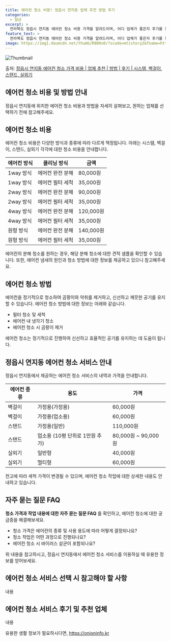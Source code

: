 ```yaml
---
title: 에어컨 청소 비용! 정읍시 연지동 업체 추천 방법 후기
categories:
  - 일상
excerpt: >
  전라북도 정읍시 연지동 에어컨 청소 비용 가격을 알려드리며, 어디 업체가 좋은지 후기를 통해 알아보겠습니다. 현재 글에서는 시스템, 벽걸이, 스탠드, 실외기 각각에 대해 청소 비용이 나와 있으니 참고하시면 되겠습니다. 에어컨 분해 청소 방법 보기 👈 클릭셀프 에어컨 청소 방법 보기👈 클릭정읍시 연지동 에어컨 청소 비용시스템에어컨 방식클리닝방식금액1way 방식에어컨 완전분해80,000원1way 방식에어컨 필터세척35,000원2way 방식에어컨 완전분해90,000원2way 방식에어컨 필터세척35,000원4way 방식에어컨 완전분해120,000원4way 방식에어컨 필터세척35,000원원형방식에어컨 완전분해140,000원원형방식에어컨 필터세척35,000원에어컨 청소 견적 샘플 보기 👈 클릭에어컨 냄새의 원인에어..
feature_text: >
  전라북도 정읍시 연지동 에어컨 청소 비용 가격을 알려드리며, 어디 업체가 좋은지 후기를 통해 알아보겠습니다. 현재 글에서는 시스템, 벽걸이, 스탠드, 실외기 각각에 대해 청소 비용이 나와 있으니 참고하시면 되겠습니다. 에어컨 분해 청소 방법 보기 👈 클릭셀프 에어컨 청소 방법 보기👈 클릭정읍시 연지동 에어컨 청소 비용시스템에어컨 방식클리닝방식금액1way 방식에어컨 완전분해80,000원1way 방식에어컨 필터세척35,000원2way 방식에어컨 완전분해90,000원2way 방식에어컨 필터세척35,000원4way 방식에어컨 완전분해120,000원4way 방식에어컨 필터세척35,000원원형방식에어컨 완전분해140,000원원형방식에어컨 필터세척35,000원에어컨 청소 견적 샘플 보기 👈 클릭에어컨 냄새의 원인에어..
image: https://img1.daumcdn.net/thumb/R800x0/?scode=mtistory2&fname=https%3A%2F%2Fblog.kakaocdn.net%2Fdn%2FcUQHbM%2FbtsHxhyYLRQ%2F8F5hXdAoIp7herAUtO1JHk%2Fimg.webp
---
```


![Thumbnail](https://img1.daumcdn.net/thumb/R800x0/?scode=mtistory2&fname=https%3A%2F%2Fblog.kakaocdn.net%2Fdn%2FcUQHbM%2FbtsHxhyYLRQ%2F8F5hXdAoIp7herAUtO1JHk%2Fimg.webp)

<p>출처: <a href="https://onioninfo.kr/entry/%EC%A0%95%EC%9D%8D%EC%8B%9C-%EC%97%B0%EC%A7%80%EB%8F%99-%EC%97%90%EC%96%B4%EC%BB%A8-%EC%B2%AD%EC%86%8C-%EA%B0%80%EA%B2%A9-%EB%B9%84%EC%9A%A9-%EC%97%85%EC%B2%B4-%EC%B6%94%EC%B2%9C-%EB%B0%A9%EB%B2%95-%ED%9B%84%EA%B8%B0-%EC%8B%9C%EC%8A%A4%ED%85%9C-%EB%B2%BD%EA%B1%B8%EC%9D%B4-%EC%8A%A4%ED%83%A0%EB%93%9C-%EC%8B%A4%EC%99%B8%EA%B8%B0" rel="dofollow">정읍시 연지동 에어컨 청소 가격 비용 | 업체 추천 | 방법 | 후기 | 시스템, 벽걸이, 스탠드, 실외기</a> </p>

## 에어컨 청소 비용 및 방법 안내

정읍시 연지동에 위치한 에어컨 청소 비용과 방법을 자세히 살펴보고, 원하는 업체를 선택하기 전에 참고해주세요.

## 에어컨 청소 비용

에어컨 청소 비용은 다양한 방식과 종류에 따라 다르게 책정됩니다. 아래는 시스템, 벽걸이, 스탠드, 실외기 각각에 대한 청소 비용을
안내합니다.

**에어컨 방식** | **클리닝 방식** | **금액**  
---|---|---  
1way 방식 | 에어컨 완전 분해 | 80,000원  
1way 방식 | 에어컨 필터 세척 | 35,000원  
2way 방식 | 에어컨 완전 분해 | 90,000원  
2way 방식 | 에어컨 필터 세척 | 35,000원  
4way 방식 | 에어컨 완전 분해 | 120,000원  
4way 방식 | 에어컨 필터 세척 | 35,000원  
원형 방식 | 에어컨 완전 분해 | 140,000원  
원형 방식 | 에어컨 필터 세척 | 35,000원  
  
에어컨의 분해 청소를 원하는 경우, 해당 분해 청소에 대한 견적 샘플을 확인할 수 있습니다. 또한, 에어컨 냄새의 원인과 청소 방법에 대한
정보를 제공하고 있으니 참고해주세요.

## 에어컨 청소 방법

에어컨을 정기적으로 청소하여 곰팡이와 악취를 제거하고, 신선하고 깨끗한 공기를 유지할 수 있습니다. 에어컨 청소 방법에 대한 정보는 아래와
같습니다.

  * 필터 청소 및 세척
  * 에어컨 내 냉각기 청소
  * 에어컨 청소 시 곰팡이 제거

에어컨 청소는 정기적으로 진행하여 신선하고 효율적인 공기를 유지하는 데 도움이 됩니다.

## 정읍시 연지동 에어컨 청소 서비스 안내

정읍시 연지동에서 제공하는 에어컨 청소 서비스의 내역과 가격을 안내합니다.

**에어컨 종류** | **용도** | **가격**  
---|---|---  
벽걸이 | 가정용(가정용) | 60,000원  
벽걸이 | 가정용(업소용) | 60,000원  
스탠드 | 가정용(일반) | 110,000원  
스탠드 | 업소용 (10평 단위로 1만원 추가) | 80,000원 ~ 90,000원  
실외기 | 일반형 | 40,000원  
실외기 | 멀티형 | 60,000원  
  
천고에 따라 세척 가격이 변경될 수 있으며, 에어컨 청소 작업에 대한 상세한 내용도 안내하고 있습니다.

## 자주 묻는 질문 FAQ

**청소 가격과 작업 내용에 대한 자주 묻는 질문 FAQ** 를 확인하고, 에어컨 청소에 대한 궁금증을 해결해보세요.

  * 청소 가격은 에어컨의 종류 및 사용 용도에 따라 어떻게 결정되나요?
  * 청소 작업은 어떤 과정으로 진행되나요?
  * 에어컨 청소 시 바이러스 살균이 포함되나요?

위 내용을 참고하시고, 정읍시 연지동에서 에어컨 청소 서비스를 이용하실 때 유용한 정보를 얻어보세요.



## 에어컨 청소 서비스 선택 시 참고해야 할 사항

내용

## 에어컨 청소 서비스 후기 및 추천 업체

내용

 

유용한 생활 정보가 필요하시다면, <a href="https://onioninfo.kr" rel="dofollow">https://onioninfo.kr</a>


